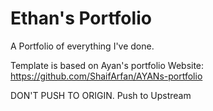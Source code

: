 # Ethan's Portfolio

A Portfolio of everything I've done.

Template is based on Ayan's portfolio Website: 
https://github.com/ShaifArfan/AYANs-portfolio


DON'T PUSH TO ORIGIN. Push to Upstream
